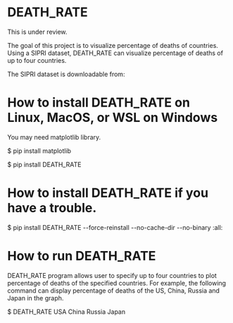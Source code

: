 # DEATH_RATE

This is under review.

The goal of this project is to visualize percentage of deaths of countries.
Using a SIPRI dataset, DEATH_RATE can visualize percentage of deaths of up to four countries.

The SIPRI dataset is downloadable from:


# How to install DEATH_RATE on Linux, MacOS, or WSL on Windows
You may need matplotlib library.

$ pip install matplotlib

$ pip install DEATH_RATE

# How to install DEATH_RATE if you have a trouble.
$ pip install DEATH_RATE --force-reinstall --no-cache-dir --no-binary :all:

# How to run DEATH_RATE
DEATH_RATE program allows user to specify up to four countries to plot percentage of deaths of the specified countries. For example, the following command can display percentage of deaths of the US, China, Russia and Japan in the graph.

$ DEATH_RATE USA China Russia Japan

